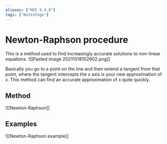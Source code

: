 ```yaml
---
aliases: ["MEE 9.4.8"]
tags: ["NotesPage"]
---
```


# Newton-Raphson procedure
This is a method used to find increasingly accurate solutions to non-linear equations.
![[Pasted image 20211018102902.png]]

Basically you go to a point on the line and then extend a tangent from that point, where the tangent intercepts the x axis is your new approximation of x. This method can find an accurate approximation of x quite quickly. 

## Method
![[Newton-Raphson]]

## Examples

![[Newton-Raphson example]]